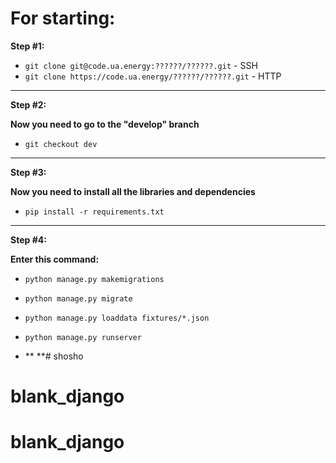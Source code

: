 # For starting:


**Step #1:**

*  `git clone git@code.ua.energy:??????/??????.git` - SSH
*  `git clone https://code.ua.energy/??????/??????.git` - HTTP

*  **  **

**Step #2:**

**Now you need to go to the "develop" branch**

*  `git checkout dev`

*  **  **

**Step #3:**

**Now you need to install all the libraries and dependencies**

*  `pip install -r requirements.txt`

*  **  **

**Step #4:**

**Enter this command:**
*  `python manage.py makemigrations`
*  `python manage.py migrate`
*  `python manage.py loaddata fixtures/*.json`
*  `python manage.py runserver`

*  **  **# shosho
# blank_django
# blank_django
